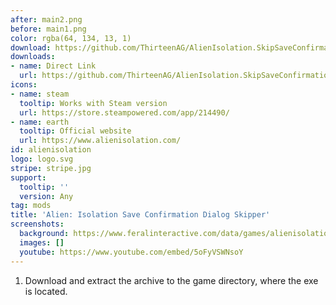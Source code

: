 ```yaml
---
after: main2.png
before: main1.png
color: rgba(64, 134, 13, 1)
download: https://github.com/ThirteenAG/AlienIsolation.SkipSaveConfirmationDialog#readme
downloads:
- name: Direct Link
  url: https://github.com/ThirteenAG/AlienIsolation.SkipSaveConfirmationDialog/releases/latest/download/AlienIsolation.SkipSaveConfirmationDialog.zip
icons:
- name: steam
  tooltip: Works with Steam version
  url: https://store.steampowered.com/app/214490/
- name: earth
  tooltip: Official website
  url: https://www.alienisolation.com/
id: alienisolation
logo: logo.svg
stripe: stripe.jpg
support:
  tooltip: ''
  version: Any
tag: mods
title: 'Alien: Isolation Save Confirmation Dialog Skipper'
screenshots:
  background: https://www.feralinteractive.com/data/games/alienisolation-switch/background/keyart.jpg
  images: []
  youtube: https://www.youtube.com/embed/5oFyVSWNsoY
---
```


1. Download and extract the archive to the game directory, where the exe is located.
